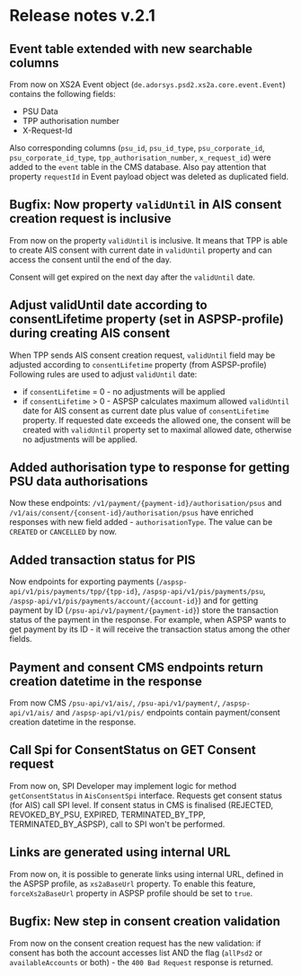# Release notes v.2.1

## Event table extended with new searchable columns
From now on XS2A Event object (`de.adorsys.psd2.xs2a.core.event.Event`) contains the following fields:
 * PSU Data
 * TPP authorisation number
 * X-Request-Id

Also corresponding columns (`psu_id`, `psu_id_type`, `psu_corporate_id`, `psu_corporate_id_type`, `tpp_authorisation_number`, `x_request_id`) were added to the `event` table in the CMS database.
Also pay attention that property `requestId` in Event payload object was deleted as duplicated field.

## Bugfix: Now property `validUntil` in AIS consent creation request is inclusive
From now on the property `validUntil` is inclusive. It means that TPP is able to create AIS consent with current date in `validUntil` property and 
can access the consent until the end of the day.

Consent will get expired on the next day after the `validUntil` date.

## Adjust validUntil date according to consentLifetime property (set in ASPSP-profile) during creating AIS consent
When TPP sends AIS consent creation request, `validUntil` field may be adjusted according to `consentLifetime` property (from ASPSP-profile)
Following rules are used to adjust `validUntil` date:
 * if `consentLifetime` = 0 - no adjustments will be applied
 * if `consentLifetime` > 0 - ASPSP calculates maximum allowed `validUntil` date for AIS consent as current date plus value of `consentLifetime` property. 
If requested date exceeds the allowed one, the consent will be created with `validUntil` property set to maximal allowed date, otherwise no adjustments will be applied.

## Added authorisation type to response for getting PSU data authorisations

Now these endpoints: `/v1/payment/{payment-id}/authorisation/psus` and `/v1/ais/consent/{consent-id}/authorisation/psus` have enriched
responses with new field added - `authorisationType`. The value can be `CREATED` or `CANCELLED` by now.

## Added transaction status for PIS

Now endpoints for exporting payments (`/aspsp-api/v1/pis/payments/tpp/{tpp-id}`, `/aspsp-api/v1/pis/payments/psu`, `/aspsp-api/v1/pis/payments/account/{account-id}`)
and for getting payment by ID (`/psu-api/v1/payment/{payment-id}`) store the transaction status of the payment in the response. For example, when ASPSP wants
to get payment by its ID - it will receive the transaction status among the other fields.

## Payment and consent CMS endpoints return creation datetime in the response

From now CMS `/psu-api/v1/ais/`, `/psu-api/v1/payment/`, `/aspsp-api/v1/ais/` and `/aspsp-api/v1/pis/` endpoints 
contain payment/consent creation datetime in the response.

## Call Spi for ConsentStatus on GET Consent request
From now on, SPI Developer may implement logic for method `getConsentStatus` in `AisConsentSpi` interface.
Requests get consent status (for AIS) call SPI level.
If consent status in CMS is finalised (REJECTED, REVOKED_BY_PSU, EXPIRED, TERMINATED_BY_TPP, TERMINATED_BY_ASPSP), call to SPI won't be performed.

## Links are generated using internal URL
From now on, it is possible to generate links using internal URL, defined in the ASPSP profile, as `xs2aBaseUrl` property. To enable this feature, `forceXs2aBaseUrl` property
in ASPSP profile should be set to `true`.

## Bugfix: New step in consent creation validation

From now on the consent creation request has the new validation: if consent has both the account accesses list AND the flag (`allPsd2` or `availableAccounts` or both) - 
the `400 Bad Request` response is returned.  
